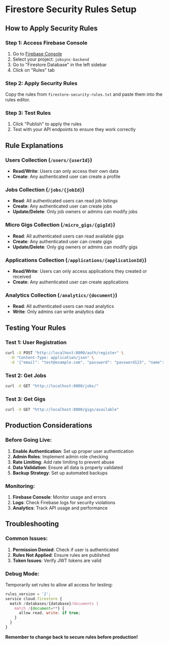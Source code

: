 # Firestore Security Rules Setup

## How to Apply Security Rules

### Step 1: Access Firebase Console
1. Go to [Firebase Console](https://console.firebase.google.com/)
2. Select your project: `jobsync-backend`
3. Go to "Firestore Database" in the left sidebar
4. Click on "Rules" tab

### Step 2: Apply Security Rules
Copy the rules from `firestore-security-rules.txt` and paste them into the rules editor.

### Step 3: Test Rules
1. Click "Publish" to apply the rules
2. Test with your API endpoints to ensure they work correctly

## Rule Explanations

### Users Collection (`/users/{userId}`)
- **Read/Write**: Users can only access their own data
- **Create**: Any authenticated user can create a profile

### Jobs Collection (`/jobs/{jobId}`)
- **Read**: All authenticated users can read job listings
- **Create**: Any authenticated user can create jobs
- **Update/Delete**: Only job owners or admins can modify jobs

### Micro Gigs Collection (`/micro_gigs/{gigId}`)
- **Read**: All authenticated users can read available gigs
- **Create**: Any authenticated user can create gigs
- **Update/Delete**: Only gig owners or admins can modify gigs

### Applications Collection (`/applications/{applicationId}`)
- **Read/Write**: Users can only access applications they created or received
- **Create**: Any authenticated user can create applications

### Analytics Collection (`/analytics/{document}`)
- **Read**: All authenticated users can read analytics
- **Write**: Only admins can write analytics data

## Testing Your Rules

### Test 1: User Registration
```bash
curl -X POST "http://localhost:8000/auth/register" \
  -H "Content-Type: application/json" \
  -d '{"email": "test@example.com", "password": "password123", "name": "Test User"}'
```

### Test 2: Get Jobs
```bash
curl -X GET "http://localhost:8000/jobs/"
```

### Test 3: Get Gigs
```bash
curl -X GET "http://localhost:8000/gigs/available"
```

## Production Considerations

### Before Going Live:
1. **Enable Authentication**: Set up proper user authentication
2. **Admin Roles**: Implement admin role checking
3. **Rate Limiting**: Add rate limiting to prevent abuse
4. **Data Validation**: Ensure all data is properly validated
5. **Backup Strategy**: Set up automated backups

### Monitoring:
1. **Firebase Console**: Monitor usage and errors
2. **Logs**: Check Firebase logs for security violations
3. **Analytics**: Track API usage and performance

## Troubleshooting

### Common Issues:
1. **Permission Denied**: Check if user is authenticated
2. **Rules Not Applied**: Ensure rules are published
3. **Token Issues**: Verify JWT tokens are valid

### Debug Mode:
Temporarily set rules to allow all access for testing:
```javascript
rules_version = '2';
service cloud.firestore {
  match /databases/{database}/documents {
    match /{document=**} {
      allow read, write: if true;
    }
  }
}
```

**Remember to change back to secure rules before production!**
